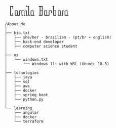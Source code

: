 <table>
      <p style="font-family: monospace; font-size: 16px;">
       
      ┏┓     •┓    ┳┓    ┓      
      ┃ ┏┓┏┳┓┓┃┏┓  ┣┫┏┓┏┓┣┓┏┓┏┏┓
      ┗┛┗┻┛┗┗┗┗┗┻  ┻┛┗┻┛ ┗┛┗┛┛┗┻
                          

                          

</p>

    /About_Me
    │
    ├── bio.txt
    │   ├── she/her - brazilian - (pt/br + english)
    │   ├── back-end developer
    │   ├── computer science student
    │
    ├── os
    │   └── windows.txt
    │       └── Windows 11: with WSL (Ubuntu 18.3)
    │
    ├── tecnologies
    │   ├── java
    │   ├── sql
    │   ├── aws
    │   ├── docker
    │   ├── spring boot
    │   └── python.py
    │
    └── learning
        ├── angular
        ├── docker
        └── terraform
        
  </tr>
</table>
